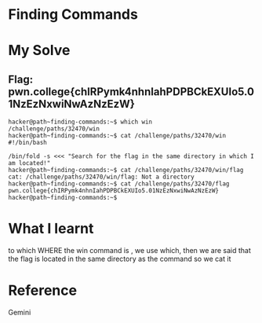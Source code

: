 # Finding Commands

# My Solve
## Flag: pwn.college{chIRPymk4nhnIahPDPBCkEXUIo5.01NzEzNxwiNwAzNzEzW}

```
hacker@path~finding-commands:~$ which win
/challenge/paths/32470/win
hacker@path~finding-commands:~$ cat /challenge/paths/32470/win
#!/bin/bash

/bin/fold -s <<< "Search for the flag in the same directory in which I am located!"
hacker@path~finding-commands:~$ cat /challenge/paths/32470/win/flag
cat: /challenge/paths/32470/win/flag: Not a directory
hacker@path~finding-commands:~$ cat /challenge/paths/32470/flag
pwn.college{chIRPymk4nhnIahPDPBCkEXUIo5.01NzEzNxwiNwAzNzEzW}
hacker@path~finding-commands:~$
```
# What I learnt

to which WHERE the win command is , we use which, then we are said that the flag is located in the same directory as the command
so we cat it

# Reference

Gemini
